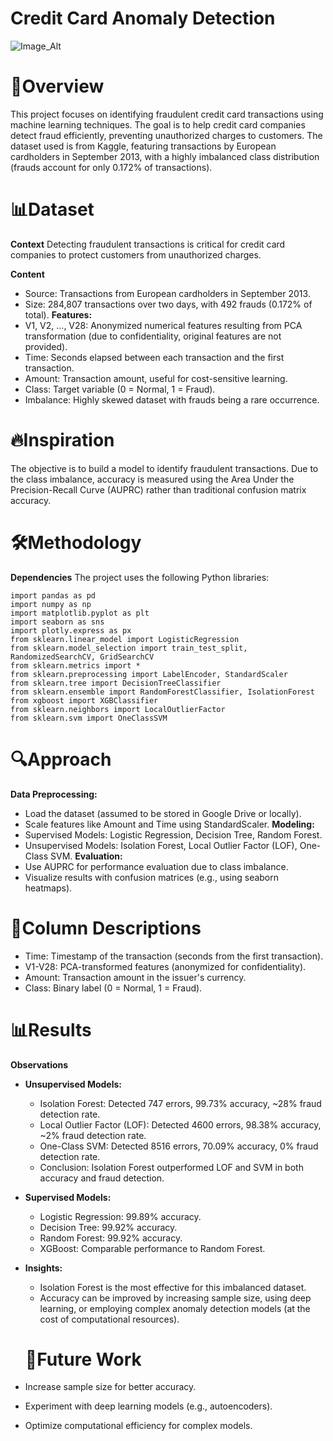 # Credit Card Anomaly Detection

![Image_Alt](Credit_Card_Anomaly_Detection.png)

# 📌Overview
This project focuses on identifying fraudulent credit card transactions using machine learning techniques. The goal is to help credit card companies detect fraud efficiently, preventing unauthorized charges to customers. The dataset used is from Kaggle, featuring transactions by European cardholders in September 2013, with a highly imbalanced class distribution (frauds account for only 0.172% of transactions).

# 📊Dataset
**Context**
Detecting fraudulent transactions is critical for credit card companies to protect customers from unauthorized charges.

**Content**
- Source: Transactions from European cardholders in September 2013.
- Size: 284,807 transactions over two days, with 492 frauds (0.172% of total).
**Features:**
- V1, V2, ..., V28: Anonymized numerical features resulting from PCA transformation (due to confidentiality, original features are not provided).
- Time: Seconds elapsed between each transaction and the first transaction.
- Amount: Transaction amount, useful for cost-sensitive learning.
- Class: Target variable (0 = Normal, 1 = Fraud).
- Imbalance: Highly skewed dataset with frauds being a rare occurrence.

# 🔥Inspiration
The objective is to build a model to identify fraudulent transactions. Due to the class imbalance, accuracy is measured using the Area Under the Precision-Recall Curve (AUPRC) rather than traditional confusion matrix accuracy.

# 🛠️Methodology
**Dependencies**
The project uses the following Python libraries:

    import pandas as pd
    import numpy as np
    import matplotlib.pyplot as plt
    import seaborn as sns
    import plotly.express as px
    from sklearn.linear_model import LogisticRegression
    from sklearn.model_selection import train_test_split, RandomizedSearchCV, GridSearchCV
    from sklearn.metrics import *
    from sklearn.preprocessing import LabelEncoder, StandardScaler
    from sklearn.tree import DecisionTreeClassifier
    from sklearn.ensemble import RandomForestClassifier, IsolationForest
    from xgboost import XGBClassifier
    from sklearn.neighbors import LocalOutlierFactor
    from sklearn.svm import OneClassSVM

# 🔍Approach
**Data Preprocessing:**
- Load the dataset (assumed to be stored in Google Drive or locally).
- Scale features like Amount and Time using StandardScaler.
**Modeling:**
- Supervised Models: Logistic Regression, Decision Tree, Random Forest.
- Unsupervised Models: Isolation Forest, Local Outlier Factor (LOF), One-Class SVM.
**Evaluation:**
- Use AUPRC for performance evaluation due to class imbalance.
- Visualize results with confusion matrices (e.g., using seaborn heatmaps).

# 🚀Column Descriptions
- Time: Timestamp of the transaction (seconds from the first transaction).
- V1-V28: PCA-transformed features (anonymized for confidentiality).
- Amount: Transaction amount in the issuer's currency.
- Class: Binary label (0 = Normal, 1 = Fraud).

# 📊Results
**Observations**
- **Unsupervised Models:**
   - Isolation Forest: Detected 747 errors, 99.73% accuracy, ~28% fraud detection rate.
   - Local Outlier Factor (LOF): Detected 4600 errors, 98.38% accuracy, ~2% fraud detection rate.
   - One-Class SVM: Detected 8516 errors, 70.09% accuracy, 0% fraud detection rate.
   - Conclusion: Isolation Forest outperformed LOF and SVM in both accuracy and fraud detection.
- **Supervised Models:**
   - Logistic Regression: 99.89% accuracy.
   - Decision Tree: 99.92% accuracy.
   - Random Forest: 99.92% accuracy.
   - XGBoost: Comparable performance to Random Forest.
- **Insights:**
  - Isolation Forest is the most effective for this imbalanced dataset.
  - Accuracy can be improved by increasing sample size, using deep learning, or employing complex anomaly 
    detection models (at the cost of computational resources).

  # 🚀Future Work
- Increase sample size for better accuracy.
- Experiment with deep learning models (e.g., autoencoders).
- Optimize computational efficiency for complex models.
